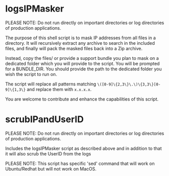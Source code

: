 # logsIPMasker
PLEASE NOTE: Do not run directly on important directories or log directories of production applications. 

The purpose of this shell script is to mask IP addresses from all files in a directory.
It will recursively extract any archive to search in the included files, and finally will pack the masked files back into a Zip archive.

Instead, copy the files/ or provide a support bundle you plan to mask on a dedicated folder which you will provide to the script. 
You will be prompted for a BUNDLE_DIR. You should provide the path to the dedicated folder you wish the script to run on.

The script will replace all patterns matching `\([0-9]\{2,3\}\.\)\{3,3\}[0-9]\{1,3\}` and replace them with `x.x.x.x`.

You are welcome to contribute and enhance the capabilities of this script.


# scrubIPandUserID
PLEASE NOTE: Do not run directly on important directories or log directories of production applications. 

Includes the logsIPMasker script as described above and in addition to that it will also scrub the UserID from the logs

PLEASE NOTE: This script has specific 'sed' command that will work on Ubuntu/Redhat but will not work on MacOS. 
